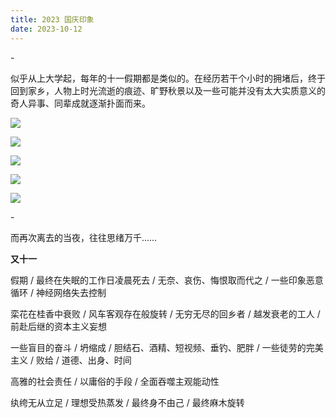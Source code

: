 ```yaml
---
title: 2023 国庆印象
date: 2023-10-12
---
```


\-

似乎从上大学起，每年的十一假期都是类似的。在经历若干个小时的拥堵后，终于回到家乡，人物上时光流逝的痕迹、旷野秋景以及一些可能并没有太大实质意义的奇人异事、同辈成就逐渐扑面而来。

![](https://images.tkzt.cn/blog/231013_2_dogs.jpeg)

![](https://images.tkzt.cn/blog/231013_3_dogs.gif)

![](https://images.tkzt.cn/blog/231013_a_plane.jpeg)

![](https://images.tkzt.cn/blog/231013_prize_chicken.jpeg)

![](https://images.tkzt.cn/blog/231013_wilderness.jpeg)


\-

而再次离去的当夜，往往思绪万千……

**又十一**

假期 / 最终在失眠的工作日凌晨死去 / 无奈、哀伤、悔恨取而代之 / 一些印象恶意循环 / 神经网络失去控制

栾花在桂香中衰败 / 风车客观存在般旋转 / 无穷无尽的回乡者 / 越发衰老的工人 / 前赴后继的资本主义妄想

一些盲目的奋斗 / 坍缩成 / 胆结石、酒精、短视频、垂钓、肥胖 / 一些徒劳的完美主义 / 败给 / 道德、出身、时间

高雅的社会责任 / 以庸俗的手段 / 全面吞噬主观能动性

纨绔无从立足 / 理想受热蒸发 / 最终身不由己 / 最终麻木旋转





